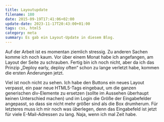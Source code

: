 ```yaml
---
title: Layoutupdate
filename: 180
date: 2015-09-19T17:41:06+02:00
update-date: 2023-11-17T20:43:00+01:00
tags: css, html5
category: meta
summary: Es gab ein Layout-Update in diesem Blog.
---
```

Auf der Arbeit ist es momentan ziemlich stressig. Zu anderen Sachen komme ich noch kaum. Vor über einem Monat habe ich angefangen, am Layout der Seite zu schrauben. Fertig bin ich noch nicht, aber da ich das Prinzip „Deploy early, deploy often“ schon zu lange verletzt habe, kommen die ersten Änderungen jetzt.

Viel ist noch nicht zu sehen. Ich habe den Buttons ein neues Layout verpasst, ein paar neue HTML5-Tags eingebaut, um die ganzen generischen div-Elemente zu ersetzen (sollte im Aussehen überhaupt keinen Unterschied machen) und im Login die Größe der Eingabefelder angepasst, so dass sie nicht mehr größer sind als die Box drumherum. Für letzteres muss ich mir noch was überlegen, denn das Eingabefeld ist jetzt für viele E-Mail-Adressen zu lang. Naja, wenn ich mal Zeit habe.
